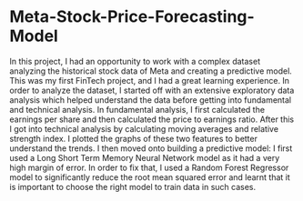 # Meta-Stock-Price-Forecasting-Model
In this project, I had an opportunity to work with a complex dataset analyzing the historical stock data of Meta and creating a predictive model. This was my first FinTech project, and I had a great learning experience. In order to analyze the dataset, I started off with an extensive exploratory data analysis which helped understand the data before getting into fundamental and technical analysis. In fundamental analysis, I first calculated the earnings per share and then calculated the price to earnings ratio. After this I got into technical analysis by calculating moving averages and relative strength index. I plotted the graphs of these two features to better understand the trends. I then moved onto building a predictive model: I first used a Long Short Term Memory Neural Network model as it had a very high margin of error. In order to fix that, I used a Random Forest Regressor model to significantly reduce the root mean squared error and learnt that it is important to choose the right model to train data in such cases. 
